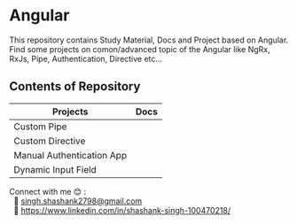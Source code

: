 # Angular
 This repository contains Study Material, Docs and Project based on Angular. Find some projects on comon/advanced topic of the Angular like NgRx, RxJs, Pipe, Authentication, Directive etc...
 
## Contents of Repository ##

__Projects__  | __Docs__
------------- | -------------
Custom Pipe  | 
Custom Directive  | 
Manual Authentication App  | 
Dynamic Input Field  | 






Connect with me :blush: : </br>
&nbsp; :email: singh.shashank2798@gmail.com </br>
&nbsp; :raising_hand: https://www.linkedin.com/in/shashank-singh-100470218/
